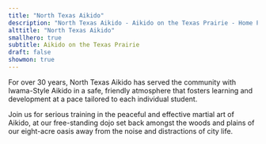 ```yaml
---
title: "North Texas Aikido"
description: "North Texas Aikido - Aikido on the Texas Prairie - Home Page"
alttitle: "North Texas Aikido"
smallhero: true
subtitle: Aikido on the Texas Prairie
draft: false
showmon: true
---
```


For over 30 years, North Texas Aikido has served the community with Iwama-Style Aikido in a safe, friendly atmosphere that fosters learning and development at a pace tailored to each individual student.

Join us for serious training in the peaceful and effective martial art of Aikido, at our free-standing dojo set back amongst the woods and plains of our eight-acre oasis away from the noise and distractions of city life.